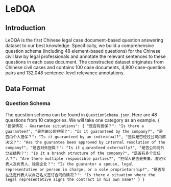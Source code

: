 # LeDQA

## Introduction
LeDQA is the first Chinese legal case document-based question answering dataset to our best knowledge. Specifically, we build a comprehensive question schema (including 48 element-based questions) for the Chinese civil law by legal professionals and annotate the relevant sentences to these questions in each case document. The constructed dataset originates from Chinese civil cases and contains 100 case documents, 4,800 case-question pairs and 132,048 sentence-level relevance annotations.

## Data Format

### Question Schema
The question schema can be found in `QuestionSchema.json`. Here are 48 questions from 10 categories. We will take one category as an example.
``
{
    "担保情况 - Guarantee situations": {
        "是否有担保？": "Is there a guarantee?",
        "是否由公司担保？": "Is it guaranteed by the company?",
        "是否由个人担保？": "Is it guaranteed by an individual?",
        "担保是否经过公司内部决议？": "Has the guarantee been approved by internal resolution of the company?",
        "是否对外担保？": "Is it guaranteed externally?",
        "是否公司对外分支结构？": "Is it a branch structure of the company?",
        "是否有多个责任人？": "Are there multiple responsible parties?",
        "担保人是否是夫妻、法定代表人及负责人、独资企业？": "Is the guarantor a spouse, legal representative or person in charge, or a sole proprietorship?",
        "是否存在法定代表人以自己名义签订合同的情况？": "Is there a situation where the legal representative signs the contract in his own name?"
    }
}
``

